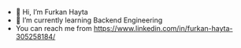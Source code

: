 - 👋 Hi, I’m Furkan Hayta
- 🌱 I’m currently learning Backend Engineering
- You can reach me from https://www.linkedin.com/in/furkan-hayta-305258184/
